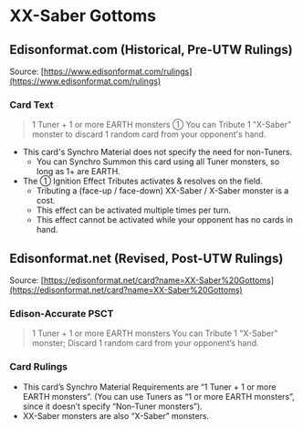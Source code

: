 # XX-Saber Gottoms

## Edisonformat.com (Historical, Pre-UTW Rulings)

Source: [https://www.edisonformat.com/rulings](https://www.edisonformat.com/rulings)

### Card Text

> 1 Tuner + 1 or more EARTH monsters
① You can Tribute 1 "X-Saber" monster to discard 1 random card from your opponent's hand.

*   This card's Synchro Material does not specify the need for non-Tuners.
    *   You can Synchro Summon this card using all Tuner monsters, so long as 1+ are EARTH.
*   The ① Ignition Effect Tributes activates & resolves on the field.
    *   Tributing a (face-up / face-down) XX-Saber / X-Saber monster is a cost.
    *   This effect can be activated multiple times per turn.
    *   This effect cannot be activated while your opponent has no cards in hand.

## Edisonformat.net (Revised, Post-UTW Rulings)

Source: [https://edisonformat.net/card?name=XX-Saber%20Gottoms](https://edisonformat.net/card?name=XX-Saber%20Gottoms)

### Edison-Accurate PSCT

> 1 Tuner + 1 or more EARTH monsters
> You can Tribute 1 "X-Saber" monster; Discard 1 random card from your opponent’s hand.

### Card Rulings

*   This card’s Synchro Material Requirements are “1 Tuner + 1 or more EARTH monsters”.
(You can use Tuners as “1 or more EARTH monsters”, since it doesn’t specify “Non-Tuner monsters”).
*   XX-Saber monsters are also “X-Saber” monsters.
            